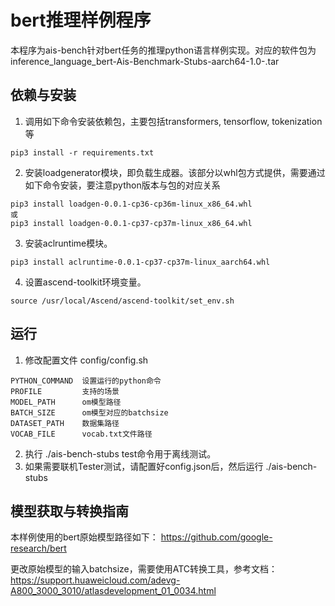 # bert推理样例程序
本程序为ais-bench针对bert任务的推理python语言样例实现。对应的软件包为inference_language_bert-Ais-Benchmark-Stubs-aarch64-1.0-.tar

## 依赖与安装
1. 调用如下命令安装依赖包，主要包括transformers, tensorflow, tokenization等
```
pip3 install -r requirements.txt 
```
2. 安装loadgenerator模块，即负载生成器。该部分以whl包方式提供，需要通过如下命令安装，要注意python版本与包的对应关系
```
pip3 install loadgen-0.0.1-cp36-cp36m-linux_x86_64.whl
或
pip3 install loadgen-0.0.1-cp37-cp37m-linux_x86_64.whl
```
3. 安装aclruntime模块。
```
pip3 install aclruntime-0.0.1-cp37-cp37m-linux_aarch64.whl
```
4. 设置ascend-toolkit环境变量。
```
source /usr/local/Ascend/ascend-toolkit/set_env.sh
```
## 运行  
1. 修改配置文件 config/config.sh

```
PYTHON_COMMAND  设置运行的python命令  
PROFILE         支持的场景  
MODEL_PATH      om模型路径  
BATCH_SIZE      om模型对应的batchsize  
DATASET_PATH    数据集路径  
VOCAB_FILE      vocab.txt文件路径  
```

2. 执行 ./ais-bench-stubs test命令用于离线测试。  
3. 如果需要联机Tester测试，请配置好config.json后，然后运行 ./ais-bench-stubs  

## 模型获取与转换指南
本样例使用的bert原始模型路径如下：
https://github.com/google-research/bert

更改原始模型的输入batchsize，需要使用ATC转换工具，参考文档：
https://support.huaweicloud.com/adevg-A800_3000_3010/atlasdevelopment_01_0034.html